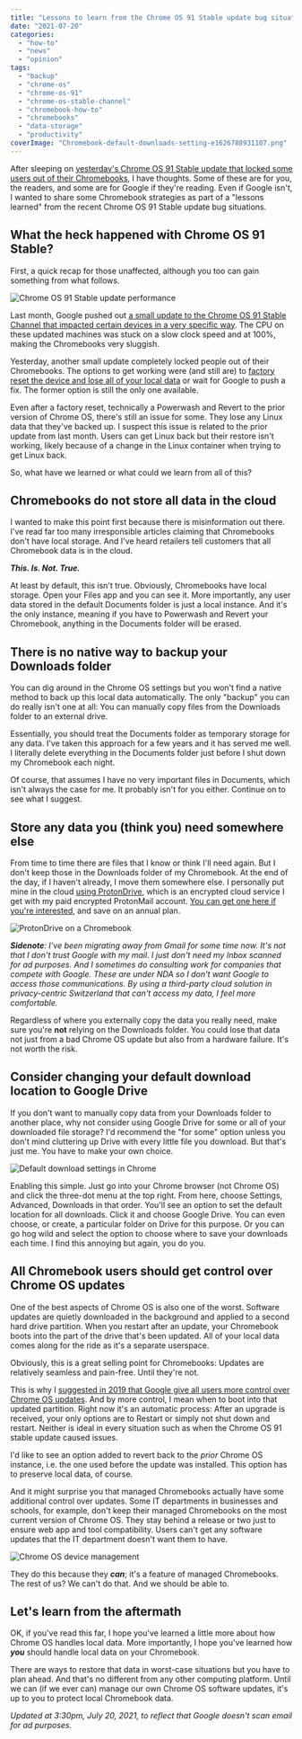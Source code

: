 ```yaml
---
title: "Lessons to learn from the Chrome OS 91 Stable update bug situations"
date: "2021-07-20"
categories: 
  - "how-to"
  - "news"
  - "opinion"
tags: 
  - "backup"
  - "chrome-os"
  - "chrome-os-91"
  - "chrome-os-stable-channel"
  - "chromebook-how-to"
  - "chromebooks"
  - "data-storage"
  - "productivity"
coverImage: "Chromebook-default-downloads-setting-e1626788931107.png"
---
```


After sleeping on [yesterday's Chrome OS 91 Stable update that locked some users out of their Chromebooks](https://www.aboutchromebooks.com/news/another-chrome-os-91-stable-channel-update-has-borked-users-chromebooks/), I have thoughts. Some of these are for you, the readers, and some are for Google if they're reading. Even if Google isn't, I wanted to share some Chromebook strategies as part of a "lessons learned" from the recent Chrome OS 91 Stable update bug situations.

## What the heck happened with Chrome OS 91 Stable?

First, a quick recap for those unaffected, although you too can gain something from what follows.

![Chrome OS 91 Stable update performance](images/Chrome-OS-91-Stable-update-performance-issue.jpg)

Last month, Google pushed out [a small update to the Chrome OS 91 Stable Channel that impacted certain devices in a very specific way](https://www.aboutchromebooks.com/news/these-chromebooks-have-a-reported-performance-issue-after-latest-chrome-os-91-update/). The CPU on these updated machines was stuck on a slow clock speed and at 100%, making the Chromebooks very sluggish.

Yesterday, another small update completely locked people out of their Chromebooks. The options to get working were (and still are) to [factory reset the device and lose all of your local data](https://www.reddit.com/r/chromeos/comments/oniply/warning_the_latest_stable_update_is_stopping/) or wait for Google to push a fix. The former option is still the only one available.

Even after a factory reset, technically a Powerwash and Revert to the prior version of Chrome OS, there's still an issue for some. They lose any Linux data that they've backed up. I suspect this issue is related to the prior update from last month. Users can get Linux back but their restore isn't working, likely because of a change in the Linux container when trying to get Linux back.

So, what have we learned or what could we learn from all of this?

## Chromebooks do not store all data in the cloud

I wanted to make this point first because there is misinformation out there. I've read far too many irresponsible articles claiming that Chromebooks don't have local storage. And I've heard retailers tell customers that all Chromebook data is in the cloud.

**_This. Is. Not. True._**

At least by default, this isn't true. Obviously, Chromebooks have local storage. Open your Files app and you can see it. More importantly, any user data stored in the default Documents folder is just a local instance. And it's the only instance, meaning if you have to Powerwash and Revert your Chromebook, anything in the Documents folder will be erased.

## There is no native way to backup your Downloads folder

You can dig around in the Chrome OS settings but you won't find a native method to back up this local data automatically. The only "backup" you can do really isn't one at all: You can manually copy files from the Downloads folder to an external drive.

Essentially, you should treat the Documents folder as temporary storage for any data. I've taken this approach for a few years and it has served me well. I literally delete everything in the Documents folder just before I shut down my Chromebook each night.

Of course, that assumes I have no very important files in Documents, which isn't always the case for me. It probably isn't for you either. Continue on to see what I suggest.

## Store any data you (think you) need somewhere else

From time to time there are files that I know or think I'll need again. But I don't keep those in the Downloads folder of my Chromebook. At the end of the day, if I haven't already, I move them somewhere else. I personally put mine in the cloud [using ProtonDrive](https://protonmail.com/blog/proton-drive-early-access/), which is an encrypted cloud service I get with my paid encrypted ProtonMail account. [You can get one here if you're interested](https://www.kqzyfj.com/click-100349785-13792311), and save on an annual plan.

![ProtonDrive on a Chromebook](images/Proton-Drive-on-Chromebook-1024x538.png)

_**Sidenote**: I've been migrating away from Gmail for some time now. It's not that I don't trust Google with my mail. I just don't need my Inbox scanned for ad purposes. And I sometimes do consulting work for companies that compete with Google. These are under NDA so I don't want Google to access those communications. By using a third-party cloud solution in privacy-centric Switzerland that can't access my data, I feel more comfortable._

Regardless of where you externally copy the data you really need, make sure you're **not** relying on the Downloads folder. You could lose that data not just from a bad Chrome OS update but also from a hardware failure. It's not worth the risk.

## Consider changing your default download location to Google Drive

If you don't want to manually copy data from your Downloads folder to another place, why not consider using Google Drive for some or all of your downloaded file storage? I'd recommend the "for some" option unless you don't mind cluttering up Drive with every little file you download. But that's just me. You have to make your own choice.

![Default download settings in Chrome](images/Chromebook-default-downloads-setting-1024x555.png)

Enabling this simple. Just go into your Chrome browser (not Chrome OS) and click the three-dot menu at the top right. From here, choose Settings, Advanced, Downloads in that order. You'll see an option to set the default location for all downloads. Click it and choose Google Drive. You can even choose, or create, a particular folder on Drive for this purpose. Or you can go hog wild and select the option to choose where to save your downloads each time. I find this annoying but again, you do you.

## All Chromebook users should get control over Chrome OS updates

One of the best aspects of Chrome OS is also one of the worst. Software updates are quietly downloaded in the background and applied to a second hard drive partition. When you restart after an update, your Chromebook boots into the part of the drive that's been updated. All of your local data comes along for the ride as it's a separate userspace.

Obviously, this is a great selling point for Chromebooks: Updates are relatively seamless and pain-free. Until they're not.

This is why I [suggested in 2019 that Google give all users more control over Chrome OS updates](https://www.aboutchromebooks.com/news/its-time-for-chromebook-users-to-have-more-control-over-chrome-os-automatic-updates/). And by more control, I mean when to boot into that updated partition. Right now it's an automatic process: After an upgrade is received, your only options are to Restart or simply not shut down and restart. Neither is ideal in every situation such as when the Chrome OS 91 stable update caused issues.

I'd like to see an option added to revert back to the _prior_ Chrome OS instance, i.e. the one used before the update was installed. This option has to preserve local data, of course.

And it might surprise you that managed Chromebooks actually have some additional control over updates. Some IT departments in businesses and schools, for example, don't keep their managed Chromebooks on the most current version of Chrome OS. They stay behind a release or two just to ensure web app and tool compatibility. Users can't get any software updates that the IT department doesn't want them to have.

![Chrome OS device management](images/Chrome-OS-device-managment-1-scaled.jpg)

They do this because they **_can_**; it's a feature of managed Chromebooks. The rest of us? We can't do that. And we should be able to.

## Let's learn from the aftermath

OK, if you've read this far, I hope you've learned a little more about how Chrome OS handles local data. More importantly, I hope you've learned how **_you_** should handle local data on your Chromebook.

There are ways to restore that data in worst-case situations but you have to plan ahead. And that's no different from any other computing platform. Until we can (if we ever can) manage our own Chrome OS software updates, it's up to you to protect local Chromebook data.

_Updated at 3:30pm, July 20, 2021, to reflect that Google doesn't scan email for ad purposes._
